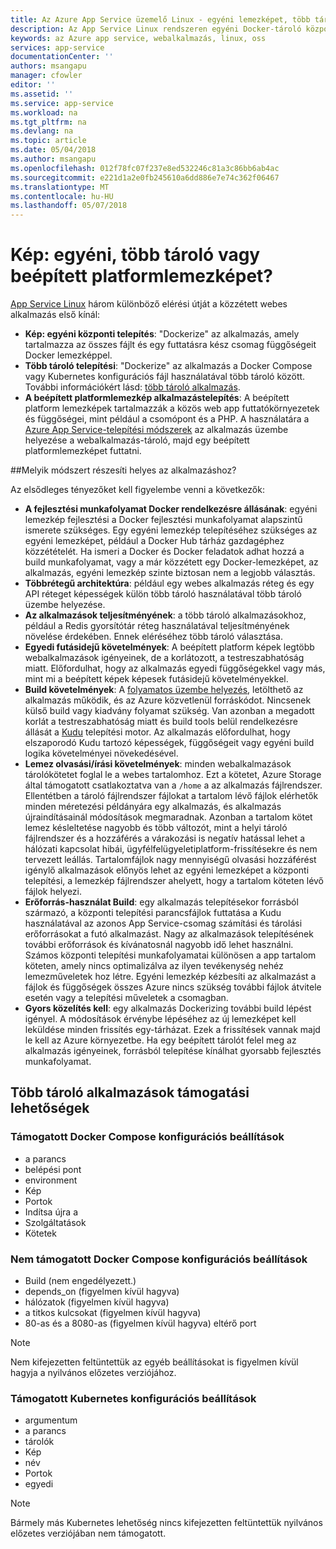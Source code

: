 ```yaml
---
title: Az Azure App Service üzemelő Linux - egyéni lemezképet, több tároló vagy beépített platformlemezképet?  | Microsoft Docs
description: Az App Service Linux rendszeren egyéni Docker-tároló központi telepítés, több tároló és a beépített alkalmazási keretrendszer között kiválasztásáról
keywords: az Azure app service, webalkalmazás, linux, oss
services: app-service
documentationCenter: ''
authors: msangapu
manager: cfowler
editor: ''
ms.assetid: ''
ms.service: app-service
ms.workload: na
ms.tgt_pltfrm: na
ms.devlang: na
ms.topic: article
ms.date: 05/04/2018
ms.author: msangapu
ms.openlocfilehash: 012f78fc07f237e8ed532246c81a3c86bb6ab4ac
ms.sourcegitcommit: e221d1a2e0fb245610a6dd886e7e74c362f06467
ms.translationtype: MT
ms.contentlocale: hu-HU
ms.lasthandoff: 05/07/2018
---
```

# <a name="custom-image-multi-container-or-built-in-platform-image"></a>Kép: egyéni, több tároló vagy beépített platformlemezképet?

[App Service Linux](app-service-linux-intro.md) három különböző elérési útját a közzétett webes alkalmazás első kínál:

- **Kép: egyéni központi telepítés**: "Dockerize" az alkalmazás, amely tartalmazza az összes fájlt és egy futtatásra kész csomag függőségeit Docker lemezképpel.
- **Több tároló telepítési**: "Dockerize" az alkalmazás a Docker Compose vagy Kubernetes konfigurációs fájl használatával több tároló között. További információkért lásd: [több tároló alkalmazás](#multi-container-apps-supportability).
- **A beépített platformlemezkép alkalmazástelepítés**: A beépített platform lemezképek tartalmazzák a közös web app futtatókörnyezetek és függőségei, mint például a csomópont és a PHP. A használatára a [Azure App Service-telepítési módszerek](../app-service-deploy-local-git.md?toc=%2fazure%2fapp-service%2fcontainers%2ftoc.json) az alkalmazás üzembe helyezése a webalkalmazás-tároló, majd egy beépített platformlemezképet futtatni.

##<a name="which-method-is-right-for-your-app"></a>Melyik módszert részesíti helyes az alkalmazáshoz? 

Az elsődleges tényezőket kell figyelembe venni a következők:

- **A fejlesztési munkafolyamat Docker rendelkezésre állásának**: egyéni lemezkép fejlesztési a Docker fejlesztési munkafolyamat alapszintű ismerete szükséges. Egy egyéni lemezkép telepítéséhez szükséges az egyéni lemezképet, például a Docker Hub tárház gazdagéphez közzétételét. Ha ismeri a Docker és Docker feladatok adhat hozzá a build munkafolyamat, vagy a már közzétett egy Docker-lemezképet, az alkalmazás, egyéni lemezkép szinte biztosan nem a legjobb választás.
- **Többrétegű architektúra**: például egy webes alkalmazás réteg és egy API réteget képességek külön több tároló használatával több tároló üzembe helyezése. 
- **Az alkalmazások teljesítményének**: a több tároló alkalmazásokhoz, például a Redis gyorsítótár réteg használatával teljesítményének növelése érdekében. Ennek eléréséhez több tároló választása.
- **Egyedi futásidejű követelmények**: A beépített platform képek legtöbb webalkalmazások igényeinek, de a korlátozott, a testreszabhatóság miatt. Előfordulhat, hogy az alkalmazás egyedi függőségekkel vagy más, mint mi a beépített képek képesek futásidejű követelményekkel.
- **Build követelmények**: A [folyamatos üzembe helyezés](../app-service-continuous-deployment.md?toc=%2fazure%2fapp-service%2fcontainers%2ftoc.json), letölthető az alkalmazás működik, és az Azure közvetlenül forráskódot. Nincsenek külső build vagy kiadvány folyamat szükség. Van azonban a megadott korlát a testreszabhatóság miatt és build tools belül rendelkezésre állását a [Kudu](https://github.com/projectkudu/kudu/wiki) telepítési motor. Az alkalmazás előfordulhat, hogy elszaporodó Kudu tartozó képességek, függőségeit vagy egyéni build logika követelményei növekedésével.
- **Lemez olvasási/írási követelmények**: minden webalkalmazások tárolókötetet foglal le a webes tartalomhoz. Ezt a kötetet, Azure Storage által támogatott csatlakoztatva van a `/home` a az alkalmazás fájlrendszer. Ellentétben a tároló fájlrendszer fájlokat a tartalom lévő fájlok elérhetők minden méretezési példányára egy alkalmazás, és alkalmazás újraindításainál módosítások megmaradnak. Azonban a tartalom kötet lemez késleltetése nagyobb és több változót, mint a helyi tároló fájlrendszer és a hozzáférés a várakozási is negatív hatással lehet a hálózati kapcsolat hibái, ügyfélfelügyeletiplatform-frissítésekre és nem tervezett leállás. Tartalomfájlok nagy mennyiségű olvasási hozzáférést igénylő alkalmazások előnyös lehet az egyéni lemezképet a központi telepítési, a lemezkép fájlrendszer ahelyett, hogy a tartalom köteten lévő fájlok helyezi.
- **Erőforrás-használat Build**: egy alkalmazás telepítésekor forrásból származó, a központi telepítési parancsfájlok futtatása a Kudu használatával az azonos App Service-csomag számítási és tárolási erőforrásokat a futó alkalmazást. Nagy az alkalmazások telepítésének további erőforrások és kívánatosnál nagyobb idő lehet használni. Számos központi telepítési munkafolyamatai különösen a app tartalom köteten, amely nincs optimalizálva az ilyen tevékenység nehéz lemezműveletek hoz létre. Egyéni lemezkép kézbesíti az alkalmazást a fájlok és függőségek összes Azure nincs szükség további fájlok átvitele esetén vagy a telepítési műveletek a csomagban.
- **Gyors közelítés kell**: egy alkalmazás Dockerizing további build lépést igényel. A módosítások érvénybe lépéséhez az új lemezképet kell leküldése minden frissítés egy-tárházat. Ezek a frissítések vannak majd le kell az Azure környezetbe. Ha egy beépített tárolót felel meg az alkalmazás igényeinek, forrásból telepítése kínálhat gyorsabb fejlesztés munkafolyamat.

## <a name="multi-container-apps-supportability"></a>Több tároló alkalmazások támogatási lehetőségek

### <a name="supported-docker-compose-configuration-options"></a>Támogatott Docker Compose konfigurációs beállítások
- a parancs
- belépési pont
- environment
- Kép
- Portok
- Indítsa újra a
- Szolgáltatások
- Kötetek

### <a name="unsupported-docker-compose-configuration-options"></a>Nem támogatott Docker Compose konfigurációs beállítások
- Build (nem engedélyezett.)
- depends_on (figyelmen kívül hagyva)
- hálózatok (figyelmen kívül hagyva)
- a titkos kulcsokat (figyelmen kívül hagyva)
- 80-as és a 8080-as (figyelmen kívül hagyva) eltérő port

> [!NOTE]
> Nem kifejezetten feltüntettük az egyéb beállításokat is figyelmen kívül hagyja a nyilvános előzetes verziójához.

### <a name="supported-kubernetes-configuration-options"></a>Támogatott Kubernetes konfigurációs beállítások
- argumentum
- a parancs
- tárolók
- Kép
- név
- Portok
- egyedi

> [!NOTE]
>Bármely más Kubernetes lehetőség nincs kifejezetten feltüntettük nyilvános előzetes verziójában nem támogatott.
>